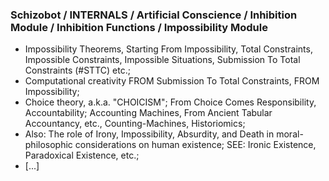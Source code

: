 ### Schizobot / INTERNALS / Artificial Conscience / Inhibition Module / Inhibition Functions / Impossibility Module
* Impossibility Theorems, Starting From Impossibility, Total Constraints, Impossible Constraints, Impossible Situations, Submission To Total Constraints (#STTC) etc.;
* Computational creativity FROM Submission To Total Constraints, FROM Impossibility;
* Choice theory, a.k.a. "CHOICISM"; From Choice Comes Responsibility, Accountability; Accounting Machines, From Ancient Tabular Accountancy, etc., Counting-Machines, Historiomics;
* Also: The role of Irony, Impossibility, Absurdity, and Death in moral-philosophic considerations on human existence; SEE: Ironic Existence, Paradoxical Existence, etc.;
* [...]
